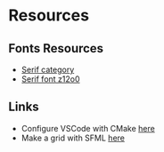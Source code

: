 # Resources

## Fonts Resources 

- [Serif category](https://www.fontspace.com/category/serif)
- [Serif font z12o0](https://www.fontspace.com/get/family/z12o9)

## Links

- Configure VSCode with CMake [here](https://code.visualstudio.com/docs/cpp/cmake-linux)
- Make a grid with SFML [here](https://github.dev/vini-fda/Electric-Charges/blob/master/grid.cpp)


